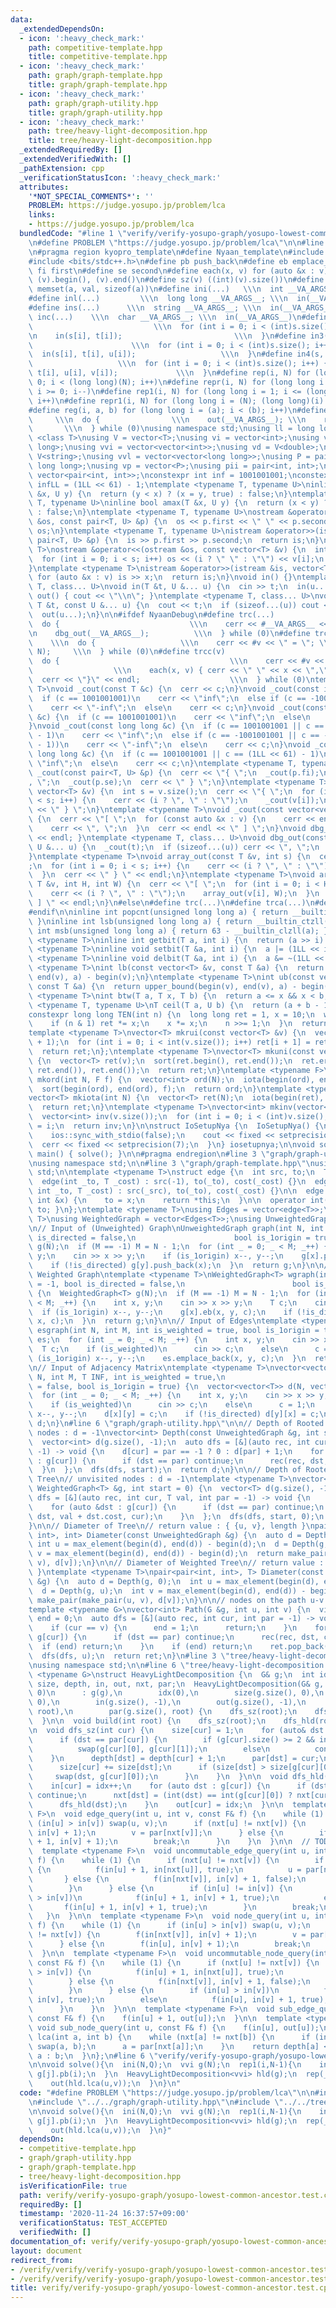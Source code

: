```yaml
---
data:
  _extendedDependsOn:
  - icon: ':heavy_check_mark:'
    path: competitive-template.hpp
    title: competitive-template.hpp
  - icon: ':heavy_check_mark:'
    path: graph/graph-template.hpp
    title: graph/graph-template.hpp
  - icon: ':heavy_check_mark:'
    path: graph/graph-utility.hpp
    title: graph/graph-utility.hpp
  - icon: ':heavy_check_mark:'
    path: tree/heavy-light-decomposition.hpp
    title: tree/heavy-light-decomposition.hpp
  _extendedRequiredBy: []
  _extendedVerifiedWith: []
  _pathExtension: cpp
  _verificationStatusIcon: ':heavy_check_mark:'
  attributes:
    '*NOT_SPECIAL_COMMENTS*': ''
    PROBLEM: https://judge.yosupo.jp/problem/lca
    links:
    - https://judge.yosupo.jp/problem/lca
  bundledCode: "#line 1 \"verify/verify-yosupo-graph/yosupo-lowest-common-ancestor.test.cpp\"\
    \n#define PROBLEM \"https://judge.yosupo.jp/problem/lca\"\n\n#line 1 \"competitive-template.hpp\"\
    \n#pragma region kyopro_template\n#define Nyaan_template\n#include <immintrin.h>\n\
    #include <bits/stdc++.h>\n#define pb push_back\n#define eb emplace_back\n#define\
    \ fi first\n#define se second\n#define each(x, v) for (auto &x : v)\n#define all(v)\
    \ (v).begin(), (v).end()\n#define sz(v) ((int)(v).size())\n#define mem(a, val)\
    \ memset(a, val, sizeof(a))\n#define ini(...)   \\\n  int __VA_ARGS__; \\\n  in(__VA_ARGS__)\n\
    #define inl(...)         \\\n  long long __VA_ARGS__; \\\n  in(__VA_ARGS__)\n\
    #define ins(...)      \\\n  string __VA_ARGS__; \\\n  in(__VA_ARGS__)\n#define\
    \ inc(...)    \\\n  char __VA_ARGS__; \\\n  in(__VA_ARGS__)\n#define in2(s, t)\
    \                           \\\n  for (int i = 0; i < (int)s.size(); i++) { \\\
    \n    in(s[i], t[i]);                         \\\n  }\n#define in3(s, t, u)  \
    \                      \\\n  for (int i = 0; i < (int)s.size(); i++) { \\\n  \
    \  in(s[i], t[i], u[i]);                   \\\n  }\n#define in4(s, t, u, v)  \
    \                   \\\n  for (int i = 0; i < (int)s.size(); i++) { \\\n    in(s[i],\
    \ t[i], u[i], v[i]);             \\\n  }\n#define rep(i, N) for (long long i =\
    \ 0; i < (long long)(N); i++)\n#define repr(i, N) for (long long i = (long long)(N)-1;\
    \ i >= 0; i--)\n#define rep1(i, N) for (long long i = 1; i <= (long long)(N);\
    \ i++)\n#define repr1(i, N) for (long long i = (N); (long long)(i) > 0; i--)\n\
    #define reg(i, a, b) for (long long i = (a); i < (b); i++)\n#define die(...) \
    \     \\\n  do {                \\\n    out(__VA_ARGS__); \\\n    return;    \
    \       \\\n  } while (0)\nusing namespace std;\nusing ll = long long;\ntemplate\
    \ <class T>\nusing V = vector<T>;\nusing vi = vector<int>;\nusing vl = vector<long\
    \ long>;\nusing vvi = vector<vector<int>>;\nusing vd = V<double>;\nusing vs =\
    \ V<string>;\nusing vvl = vector<vector<long long>>;\nusing P = pair<long long,\
    \ long long>;\nusing vp = vector<P>;\nusing pii = pair<int, int>;\nusing vpi =\
    \ vector<pair<int, int>>;\nconstexpr int inf = 1001001001;\nconstexpr long long\
    \ infLL = (1LL << 61) - 1;\ntemplate <typename T, typename U>\ninline bool amin(T\
    \ &x, U y) {\n  return (y < x) ? (x = y, true) : false;\n}\ntemplate <typename\
    \ T, typename U>\ninline bool amax(T &x, U y) {\n  return (x < y) ? (x = y, true)\
    \ : false;\n}\ntemplate <typename T, typename U>\nostream &operator<<(ostream\
    \ &os, const pair<T, U> &p) {\n  os << p.first << \" \" << p.second;\n  return\
    \ os;\n}\ntemplate <typename T, typename U>\nistream &operator>>(istream &is,\
    \ pair<T, U> &p) {\n  is >> p.first >> p.second;\n  return is;\n}\ntemplate <typename\
    \ T>\nostream &operator<<(ostream &os, const vector<T> &v) {\n  int s = (int)v.size();\n\
    \  for (int i = 0; i < s; i++) os << (i ? \" \" : \"\") << v[i];\n  return os;\n\
    }\ntemplate <typename T>\nistream &operator>>(istream &is, vector<T> &v) {\n \
    \ for (auto &x : v) is >> x;\n  return is;\n}\nvoid in() {}\ntemplate <typename\
    \ T, class... U>\nvoid in(T &t, U &... u) {\n  cin >> t;\n  in(u...);\n}\nvoid\
    \ out() { cout << \"\\n\"; }\ntemplate <typename T, class... U>\nvoid out(const\
    \ T &t, const U &... u) {\n  cout << t;\n  if (sizeof...(u)) cout << \" \";\n\
    \  out(u...);\n}\n\n#ifdef NyaanDebug\n#define trc(...)                   \\\n\
    \  do {                             \\\n    cerr << #__VA_ARGS__ << \" = \"; \\\
    \n    dbg_out(__VA_ARGS__);          \\\n  } while (0)\n#define trca(v, N)   \
    \    \\\n  do {                   \\\n    cerr << #v << \" = \"; \\\n    array_out(v,\
    \ N);     \\\n  } while (0)\n#define trcc(v)                             \\\n\
    \  do {                                      \\\n    cerr << #v << \" = {\"; \
    \                  \\\n    each(x, v) { cerr << \" \" << x << \",\"; } \\\n  \
    \  cerr << \"}\" << endl;                    \\\n  } while (0)\ntemplate <typename\
    \ T>\nvoid _cout(const T &c) {\n  cerr << c;\n}\nvoid _cout(const int &c) {\n\
    \  if (c == 1001001001)\n    cerr << \"inf\";\n  else if (c == -1001001001)\n\
    \    cerr << \"-inf\";\n  else\n    cerr << c;\n}\nvoid _cout(const unsigned int\
    \ &c) {\n  if (c == 1001001001)\n    cerr << \"inf\";\n  else\n    cerr << c;\n\
    }\nvoid _cout(const long long &c) {\n  if (c == 1001001001 || c == (1LL << 61)\
    \ - 1)\n    cerr << \"inf\";\n  else if (c == -1001001001 || c == -((1LL << 61)\
    \ - 1))\n    cerr << \"-inf\";\n  else\n    cerr << c;\n}\nvoid _cout(const unsigned\
    \ long long &c) {\n  if (c == 1001001001 || c == (1LL << 61) - 1)\n    cerr <<\
    \ \"inf\";\n  else\n    cerr << c;\n}\ntemplate <typename T, typename U>\nvoid\
    \ _cout(const pair<T, U> &p) {\n  cerr << \"{ \";\n  _cout(p.fi);\n  cerr << \"\
    , \";\n  _cout(p.se);\n  cerr << \" } \";\n}\ntemplate <typename T>\nvoid _cout(const\
    \ vector<T> &v) {\n  int s = v.size();\n  cerr << \"{ \";\n  for (int i = 0; i\
    \ < s; i++) {\n    cerr << (i ? \", \" : \"\");\n    _cout(v[i]);\n  }\n  cerr\
    \ << \" } \";\n}\ntemplate <typename T>\nvoid _cout(const vector<vector<T>> &v)\
    \ {\n  cerr << \"[ \";\n  for (const auto &x : v) {\n    cerr << endl;\n    _cout(x);\n\
    \    cerr << \", \";\n  }\n  cerr << endl << \" ] \";\n}\nvoid dbg_out() { cerr\
    \ << endl; }\ntemplate <typename T, class... U>\nvoid dbg_out(const T &t, const\
    \ U &... u) {\n  _cout(t);\n  if (sizeof...(u)) cerr << \", \";\n  dbg_out(u...);\n\
    }\ntemplate <typename T>\nvoid array_out(const T &v, int s) {\n  cerr << \"{ \"\
    ;\n  for (int i = 0; i < s; i++) {\n    cerr << (i ? \", \" : \"\");\n    _cout(v[i]);\n\
    \  }\n  cerr << \" } \" << endl;\n}\ntemplate <typename T>\nvoid array_out(const\
    \ T &v, int H, int W) {\n  cerr << \"[ \";\n  for (int i = 0; i < H; i++) {\n\
    \    cerr << (i ? \", \" : \"\");\n    array_out(v[i], W);\n  }\n  cerr << \"\
    \ ] \" << endl;\n}\n#else\n#define trc(...)\n#define trca(...)\n#define trcc(...)\n\
    #endif\n\ninline int popcnt(unsigned long long a) { return __builtin_popcountll(a);\
    \ }\ninline int lsb(unsigned long long a) { return __builtin_ctzll(a); }\ninline\
    \ int msb(unsigned long long a) { return 63 - __builtin_clzll(a); }\ntemplate\
    \ <typename T>\ninline int getbit(T a, int i) {\n  return (a >> i) & 1;\n}\ntemplate\
    \ <typename T>\ninline void setbit(T &a, int i) {\n  a |= (1LL << i);\n}\ntemplate\
    \ <typename T>\ninline void delbit(T &a, int i) {\n  a &= ~(1LL << i);\n}\ntemplate\
    \ <typename T>\nint lb(const vector<T> &v, const T &a) {\n  return lower_bound(begin(v),\
    \ end(v), a) - begin(v);\n}\ntemplate <typename T>\nint ub(const vector<T> &v,\
    \ const T &a) {\n  return upper_bound(begin(v), end(v), a) - begin(v);\n}\ntemplate\
    \ <typename T>\nint btw(T a, T x, T b) {\n  return a <= x && x < b;\n}\ntemplate\
    \ <typename T, typename U>\nT ceil(T a, U b) {\n  return (a + b - 1) / b;\n}\n\
    constexpr long long TEN(int n) {\n  long long ret = 1, x = 10;\n  while (n) {\n\
    \    if (n & 1) ret *= x;\n    x *= x;\n    n >>= 1;\n  }\n  return ret;\n}\n\
    template <typename T>\nvector<T> mkrui(const vector<T> &v) {\n  vector<T> ret(v.size()\
    \ + 1);\n  for (int i = 0; i < int(v.size()); i++) ret[i + 1] = ret[i] + v[i];\n\
    \  return ret;\n};\ntemplate <typename T>\nvector<T> mkuni(const vector<T> &v)\
    \ {\n  vector<T> ret(v);\n  sort(ret.begin(), ret.end());\n  ret.erase(unique(ret.begin(),\
    \ ret.end()), ret.end());\n  return ret;\n}\ntemplate <typename F>\nvector<int>\
    \ mkord(int N, F f) {\n  vector<int> ord(N);\n  iota(begin(ord), end(ord), 0);\n\
    \  sort(begin(ord), end(ord), f);\n  return ord;\n}\ntemplate <typename T = int>\n\
    vector<T> mkiota(int N) {\n  vector<T> ret(N);\n  iota(begin(ret), end(ret), 0);\n\
    \  return ret;\n}\ntemplate <typename T>\nvector<int> mkinv(vector<T> &v) {\n\
    \  vector<int> inv(v.size());\n  for (int i = 0; i < (int)v.size(); i++) inv[v[i]]\
    \ = i;\n  return inv;\n}\n\nstruct IoSetupNya {\n  IoSetupNya() {\n    cin.tie(nullptr);\n\
    \    ios::sync_with_stdio(false);\n    cout << fixed << setprecision(15);\n  \
    \  cerr << fixed << setprecision(7);\n  }\n} iosetupnya;\n\nvoid solve();\nint\
    \ main() { solve(); }\n\n#pragma endregion\n#line 3 \"graph/graph-utility.hpp\"\
    \nusing namespace std;\n\n#line 3 \"graph/graph-template.hpp\"\nusing namespace\
    \ std;\n\ntemplate <typename T>\nstruct edge {\n  int src, to;\n  T cost;\n\n\
    \  edge(int _to, T _cost) : src(-1), to(_to), cost(_cost) {}\n  edge(int _src,\
    \ int _to, T _cost) : src(_src), to(_to), cost(_cost) {}\n\n  edge &operator=(const\
    \ int &x) {\n    to = x;\n    return *this;\n  }\n\n  operator int() const { return\
    \ to; }\n};\ntemplate <typename T>\nusing Edges = vector<edge<T>>;\ntemplate <typename\
    \ T>\nusing WeightedGraph = vector<Edges<T>>;\nusing UnweightedGraph = vector<vector<int>>;\n\
    \n// Input of (Unweighted) Graph\nUnweightedGraph graph(int N, int M = -1, bool\
    \ is_directed = false,\n                      bool is_1origin = true) {\n  UnweightedGraph\
    \ g(N);\n  if (M == -1) M = N - 1;\n  for (int _ = 0; _ < M; _++) {\n    int x,\
    \ y;\n    cin >> x >> y;\n    if (is_1origin) x--, y--;\n    g[x].push_back(y);\n\
    \    if (!is_directed) g[y].push_back(x);\n  }\n  return g;\n}\n\n// Input of\
    \ Weighted Graph\ntemplate <typename T>\nWeightedGraph<T> wgraph(int N, int M\
    \ = -1, bool is_directed = false,\n                        bool is_1origin = true)\
    \ {\n  WeightedGraph<T> g(N);\n  if (M == -1) M = N - 1;\n  for (int _ = 0; _\
    \ < M; _++) {\n    int x, y;\n    cin >> x >> y;\n    T c;\n    cin >> c;\n  \
    \  if (is_1origin) x--, y--;\n    g[x].eb(x, y, c);\n    if (!is_directed) g[y].eb(y,\
    \ x, c);\n  }\n  return g;\n}\n\n// Input of Edges\ntemplate <typename T>\nEdges<T>\
    \ esgraph(int N, int M, int is_weighted = true, bool is_1origin = true) {\n  Edges<T>\
    \ es;\n  for (int _ = 0; _ < M; _++) {\n    int x, y;\n    cin >> x >> y;\n  \
    \  T c;\n    if (is_weighted)\n      cin >> c;\n    else\n      c = 1;\n    if\
    \ (is_1origin) x--, y--;\n    es.emplace_back(x, y, c);\n  }\n  return es;\n}\n\
    \n// Input of Adjacency Matrix\ntemplate <typename T>\nvector<vector<T>> adjgraph(int\
    \ N, int M, T INF, int is_weighted = true,\n                           bool is_directed\
    \ = false, bool is_1origin = true) {\n  vector<vector<T>> d(N, vector<T>(N, INF));\n\
    \  for (int _ = 0; _ < M; _++) {\n    int x, y;\n    cin >> x >> y;\n    T c;\n\
    \    if (is_weighted)\n      cin >> c;\n    else\n      c = 1;\n    if (is_1origin)\
    \ x--, y--;\n    d[x][y] = c;\n    if (!is_directed) d[y][x] = c;\n  }\n  return\
    \ d;\n}\n#line 6 \"graph/graph-utility.hpp\"\n\n// Depth of Rooted Tree\n// unvisited\
    \ nodes : d = -1\nvector<int> Depth(const UnweightedGraph &g, int start = 0) {\n\
    \  vector<int> d(g.size(), -1);\n  auto dfs = [&](auto rec, int cur, int par =\
    \ -1) -> void {\n    d[cur] = par == -1 ? 0 : d[par] + 1;\n    for (auto &dst\
    \ : g[cur]) {\n      if (dst == par) continue;\n      rec(rec, dst, cur);\n  \
    \  }\n  };\n  dfs(dfs, start);\n  return d;\n}\n\n// Depth of Rooted Weighted\
    \ Tree\n// unvisited nodes : d = -1\ntemplate <typename T>\nvector<T> Depth(const\
    \ WeightedGraph<T> &g, int start = 0) {\n  vector<T> d(g.size(), -1);\n  auto\
    \ dfs = [&](auto rec, int cur, T val, int par = -1) -> void {\n    d[cur] = val;\n\
    \    for (auto &dst : g[cur]) {\n      if (dst == par) continue;\n      rec(rec,\
    \ dst, val + dst.cost, cur);\n    }\n  };\n  dfs(dfs, start, 0);\n  return d;\n\
    }\n\n// Diameter of Tree\n// return value : { {u, v}, length }\npair<pair<int,\
    \ int>, int> Diameter(const UnweightedGraph &g) {\n  auto d = Depth(g, 0);\n \
    \ int u = max_element(begin(d), end(d)) - begin(d);\n  d = Depth(g, u);\n  int\
    \ v = max_element(begin(d), end(d)) - begin(d);\n  return make_pair(make_pair(u,\
    \ v), d[v]);\n}\n\n// Diameter of Weighted Tree\n// return value : { {u, v}, length\
    \ }\ntemplate <typename T>\npair<pair<int, int>, T> Diameter(const WeightedGraph<T>\
    \ &g) {\n  auto d = Depth(g, 0);\n  int u = max_element(begin(d), end(d)) - begin(d);\n\
    \  d = Depth(g, u);\n  int v = max_element(begin(d), end(d)) - begin(d);\n  return\
    \ make_pair(make_pair(u, v), d[v]);\n}\n\n// nodes on the path u-v ( O(N) )\n\
    template <typename G>\nvector<int> Path(G &g, int u, int v) {\n  vi ret;\n  int\
    \ end = 0;\n  auto dfs = [&](auto rec, int cur, int par = -1) -> void {\n    ret.push_back(cur);\n\
    \    if (cur == v) {\n      end = 1;\n      return;\n    }\n    for (int dst :\
    \ g[cur]) {\n      if (dst == par) continue;\n      rec(rec, dst, cur);\n    \
    \  if (end) return;\n    }\n    if (end) return;\n    ret.pop_back();\n  };\n\
    \  dfs(dfs, u);\n  return ret;\n}\n#line 3 \"tree/heavy-light-decomposition.hpp\"\
    \nusing namespace std;\n\n#line 6 \"tree/heavy-light-decomposition.hpp\"\n\ntemplate\
    \ <typename G>\nstruct HeavyLightDecomposition {\n  G& g;\n  int idx;\n  vector<int>\
    \ size, depth, in, out, nxt, par;\n  HeavyLightDecomposition(G& g, int root =\
    \ 0)\n      : g(g),\n        idx(0),\n        size(g.size(), 0),\n        depth(g.size(),\
    \ 0),\n        in(g.size(), -1),\n        out(g.size(), -1),\n        nxt(g.size(),\
    \ root),\n        par(g.size(), root) {\n    dfs_sz(root);\n    dfs_hld(root);\n\
    \  }\n\n  void build(int root) {\n    dfs_sz(root);\n    dfs_hld(root);\n  }\n\
    \n  void dfs_sz(int cur) {\n    size[cur] = 1;\n    for (auto& dst : g[cur]) {\n\
    \      if (dst == par[cur]) {\n        if (g[cur].size() >= 2 && int(dst) == int(g[cur][0]))\n\
    \          swap(g[cur][0], g[cur][1]);\n        else\n          continue;\n  \
    \    }\n      depth[dst] = depth[cur] + 1;\n      par[dst] = cur;\n      dfs_sz(dst);\n\
    \      size[cur] += size[dst];\n      if (size[dst] > size[g[cur][0]]) {\n   \
    \     swap(dst, g[cur][0]);\n      }\n    }\n  }\n\n  void dfs_hld(int cur) {\n\
    \    in[cur] = idx++;\n    for (auto dst : g[cur]) {\n      if (dst == par[cur])\
    \ continue;\n      nxt[dst] = (int(dst) == int(g[cur][0]) ? nxt[cur] : int(dst));\n\
    \      dfs_hld(dst);\n    }\n    out[cur] = idx;\n  }\n\n  template <typename\
    \ F>\n  void edge_query(int u, int v, const F& f) {\n    while (1) {\n      if\
    \ (in[u] > in[v]) swap(u, v);\n      if (nxt[u] != nxt[v]) {\n        f(in[nxt[v]],\
    \ in[v] + 1);\n        v = par[nxt[v]];\n      } else {\n        if (u != v) f(in[u]\
    \ + 1, in[v] + 1);\n        break;\n      }\n    }\n  }\n\n  // TODO : verify\n\
    \  template <typename F>\n  void uncommutable_edge_query(int u, int v, const F&\
    \ f) {\n    while (1) {\n      if (nxt[u] != nxt[v]) {\n        if (in[u] > in[v])\
    \ {\n          f(in[u] + 1, in[nxt[u]], true);\n          u = par[nxt[u]];\n \
    \       } else {\n          f(in[nxt[v]], in[v] + 1, false);\n          v = par[nxt[v]];\n\
    \        }\n      } else {\n        if (in[u] != in[v]) {\n          if (in[u]\
    \ > in[v])\n            f(in[u] + 1, in[v] + 1, true);\n          else\n     \
    \       f(in[u] + 1, in[v] + 1, true);\n        }\n        break;\n      }\n \
    \   }\n  }\n\n  template <typename F>\n  void node_query(int u, int v, const F&\
    \ f) {\n    while (1) {\n      if (in[u] > in[v]) swap(u, v);\n      if (nxt[u]\
    \ != nxt[v]) {\n        f(in[nxt[v]], in[v] + 1);\n        v = par[nxt[v]];\n\
    \      } else {\n        f(in[u], in[v] + 1);\n        break;\n      }\n    }\n\
    \  }\n\n  template <typename F>\n  void uncommutable_node_query(int u, int v,\
    \ const F& f) {\n    while (1) {\n      if (nxt[u] != nxt[v]) {\n        if (in[u]\
    \ > in[v]) {\n          f(in[u] + 1, in[nxt[u]], true);\n          u = par[nxt[u]];\n\
    \        } else {\n          f(in[nxt[v]], in[v] + 1, false);\n          v = par[nxt[v]];\n\
    \        }\n      } else {\n        if (in[u] > in[v])\n          f(in[u] + 1,\
    \ in[v], true);\n        else\n          f(in[u], in[v] + 1, true);\n        break;\n\
    \      }\n    }\n  }\n\n  template <typename F>\n  void sub_edge_query(int u,\
    \ const F& f) {\n    f(in[u] + 1, out[u]);\n  }\n\n  template <typename F>\n \
    \ void sub_node_query(int u, const F& f) {\n    f(in[u], out[u]);\n  }\n\n  int\
    \ lca(int a, int b) {\n    while (nxt[a] != nxt[b]) {\n      if (in[a] < in[b])\
    \ swap(a, b);\n      a = par[nxt[a]];\n    }\n    return depth[a] < depth[b] ?\
    \ a : b;\n  }\n};\n#line 6 \"verify/verify-yosupo-graph/yosupo-lowest-common-ancestor.test.cpp\"\
    \n\nvoid solve(){\n  ini(N,Q);\n  vvi g(N);\n  rep1(i,N-1){\n    ini(j);\n   \
    \ g[j].pb(i);\n  }\n  HeavyLightDecomposition<vvi> hld(g);\n  rep(_,Q){\n    ini(u,v);\n\
    \    out(hld.lca(u,v));\n  }\n}\n"
  code: "#define PROBLEM \"https://judge.yosupo.jp/problem/lca\"\n\n#include \"../../competitive-template.hpp\"\
    \n#include \"../../graph/graph-utility.hpp\"\n#include \"../../tree/heavy-light-decomposition.hpp\"\
    \n\nvoid solve(){\n  ini(N,Q);\n  vvi g(N);\n  rep1(i,N-1){\n    ini(j);\n   \
    \ g[j].pb(i);\n  }\n  HeavyLightDecomposition<vvi> hld(g);\n  rep(_,Q){\n    ini(u,v);\n\
    \    out(hld.lca(u,v));\n  }\n}"
  dependsOn:
  - competitive-template.hpp
  - graph/graph-utility.hpp
  - graph/graph-template.hpp
  - tree/heavy-light-decomposition.hpp
  isVerificationFile: true
  path: verify/verify-yosupo-graph/yosupo-lowest-common-ancestor.test.cpp
  requiredBy: []
  timestamp: '2020-11-24 16:37:57+09:00'
  verificationStatus: TEST_ACCEPTED
  verifiedWith: []
documentation_of: verify/verify-yosupo-graph/yosupo-lowest-common-ancestor.test.cpp
layout: document
redirect_from:
- /verify/verify/verify-yosupo-graph/yosupo-lowest-common-ancestor.test.cpp
- /verify/verify/verify-yosupo-graph/yosupo-lowest-common-ancestor.test.cpp.html
title: verify/verify-yosupo-graph/yosupo-lowest-common-ancestor.test.cpp
---
```

